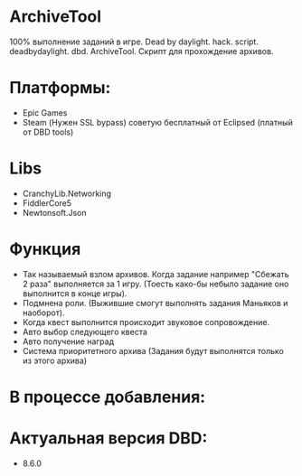 # ArchiveTool
100% выполнение заданий в игре. Dead by daylight. hack. script. deadbydaylight. dbd. ArchiveTool. Скрипт для прохождение архивов.

# Платформы:
- Epic Games
- Steam (Нужен SSL bypass) советую бесплатный от Eclipsed (платный от DBD tools)

# Libs
- CranchyLib.Networking
- FiddlerCore5
- Newtonsoft.Json

# Функция
- Так называемый взлом архивов. Когда задание например "Сбежать 2 раза" выполняется за 1 игру. (Тоесть како-бы небыло задание оно выполнится в конце игры).
- Подмнена роли. (Выжившие смогут выполнять задания Маньяков и наоборот).
- Когда квест выполнится происходит звуковое сопровождение.
- Авто выбор следующего квеста
- Авто получение наград
- Система приоритетного архива (Задания будут выполнятся только из этого архива)

# В процессе добавления:

# Актуальная версия DBD:
- 8.6.0

